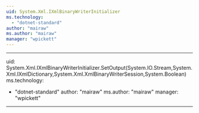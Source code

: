 ```yaml
---
uid: System.Xml.IXmlBinaryWriterInitializer
ms.technology: 
  - "dotnet-standard"
author: "mairaw"
ms.author: "mairaw"
manager: "wpickett"
---
```


---
uid: System.Xml.IXmlBinaryWriterInitializer.SetOutput(System.IO.Stream,System.Xml.IXmlDictionary,System.Xml.XmlBinaryWriterSession,System.Boolean)
ms.technology: 
  - "dotnet-standard"
author: "mairaw"
ms.author: "mairaw"
manager: "wpickett"
---

